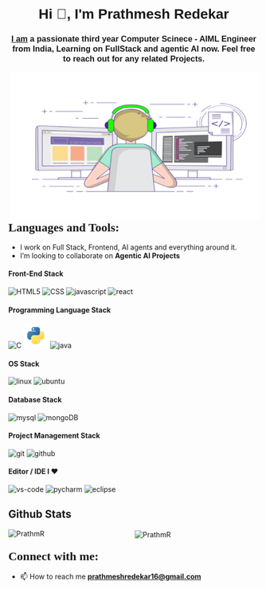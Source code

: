 <!-- Header Section -->
<h1 align="center"><font face="Arial">Hi 👋, I'm Prathmesh Redekar </font></h1>
<h3 align="center"><font face="Arial"><a href="https://www.linkedin.com/in/prathmesh-redekar" target="_blank" rel="noreferrer">I am</a> a passionate third year Computer Scinece - AIML Engineer from India, Learning on FullStack and agentic AI now. Feel free to reach out for any related Projects.</font></h3>


<!-- GIF -->
<img align="right" height="300" width="500" src="https://raw.githubusercontent.com/mikonoid/mikonoid/main/images/gifs/coder3.gif" />

<!-- Languages and Tools Section -->
<h3 align="left"><font size="+2" face="Verdana">Languages and Tools:</font></h3>


- I work on Full Stack, Frontend, AI agents and everything around it.
- I’m looking to collaborate on **Agentic AI  Projects**

#### Front-End Stack
<p align="left"><img src="https://cdn.worldvectorlogo.com/logos/html-1.svg" alt="HTML5" title="HTML5" title="bash" width="50" height="50"/>  <img src="https://cdn.worldvectorlogo.com/logos/css-3.svg" alt="CSS" title="CSS" width="50" height="50"/>  <img src="https://cdn.worldvectorlogo.com/logos/javascript-1.svg" alt="javascript" title="javascript" width="50" height="50" />  <img src="https://cdn.worldvectorlogo.com/logos/react-2.svg" alt="react" title="react" width="50" height="50" />  
  
#### Programming Language Stack
<p align="left"><img src="https://cdn.worldvectorlogo.com/logos/c-1.svg" alt="C" title="C programming" title="bash" width="50" height="50"/>  <img src="https://raw.githubusercontent.com/github/explore/80688e429a7d4ef2fca1e82350fe8e3517d3494d/topics/python/python.png" alt="python" title="python" width="50" height="50"/>   <img src="https://cdn.worldvectorlogo.com/logos/java-4.svg" alt="java" title="java8" width="50" height="50"/>  

#### OS Stack
<p align="left"><img src="https://brandlogos.net/wp-content/uploads/2020/03/Linux-logo.png" alt="linux" title="linux" width="50" height="50"/>  <img src="https://www.vectorlogo.zone/logos/ubuntu/ubuntu-icon.svg" alt="ubuntu" title="ubuntu" width="50" height="50"/>   </p>

#### Database Stack
<p align="left"><img src="https://cdn.worldvectorlogo.com/logos/mysql-3.svg" alt="mysql" title="mysql" width="50" height="50"/>  <img src="https://cdn.worldvectorlogo.com/logos/mongodb-icon-2.svg" alt="mongoDB" title="mongoDB" width="50" height="50"/>  </p>


#### Project Management Stack
<p align="left"><img src="https://www.vectorlogo.zone/logos/git-scm/git-scm-icon.svg" alt="git" title="git" width="50" height="50"/>  <img src="https://cdn.worldvectorlogo.com/logos/github-icon-1.svg" alt="github" title="github" width="50" height="50"/></p>

#### Editor / IDE I ♥
<p align="left">  <img src="https://www.vectorlogo.zone/logos/visualstudio_code/visualstudio_code-icon.svg" alt="vs-code" title="vs-code" width="50" height="50"/> <img src="https://cdn.worldvectorlogo.com/logos/jetbrains-pycharm.svg" alt="pycharm" title="pycharm" width="50" height="50"/> <img src="https://cdn.worldvectorlogo.com/logos/eclipse-11.svg" alt="eclipse" title="eclipse" width="50" height="50"/></p>

## Github Stats  
  <div align="center">
        <p>
            <img align="left" src="https://github-readme-stats.vercel.app/api/top-langs?username=PrathmR&show_icons=true&locale=en&layout=compact" alt="PrathmR" />
        </p>
        <p>
            &nbsp;<img align="center" src="https://github-readme-stats.vercel.app/api?username=PrathmR&show_icons=true&locale=en" alt="PrathmR" />
        </p>
    </div>
</div>

<!-- Contact Section -->
<h3 align="left"><font size="+2" face="Verdana">Connect with me:</font></h3>
<p align="left">
</p>

- 📫 How to reach me **[prathmeshredekar16@gmail.com](mailto:prathmeshredekar16@gmail.com)**

